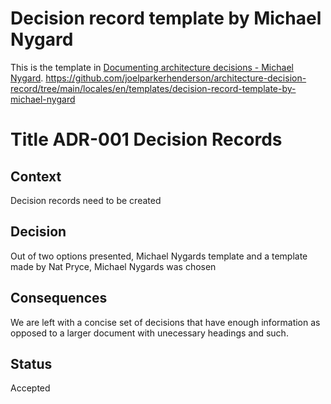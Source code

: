 # Decision record template by Michael Nygard

This is the template in [Documenting architecture decisions - Michael Nygard](http://thinkrelevance.com/blog/2011/11/15/documenting-architecture-decisions). 
https://github.com/joelparkerhenderson/architecture-decision-record/tree/main/locales/en/templates/decision-record-template-by-michael-nygard

# Title ADR-001 Decision Records

## Context

Decision records need to be created

## Decision

Out of two options presented, Michael Nygards template and a template made by Nat Pryce, Michael Nygards was chosen

## Consequences

We are left with a concise set of decisions that have enough information as opposed to a larger document with unecessary headings and such.

## Status
Accepted
